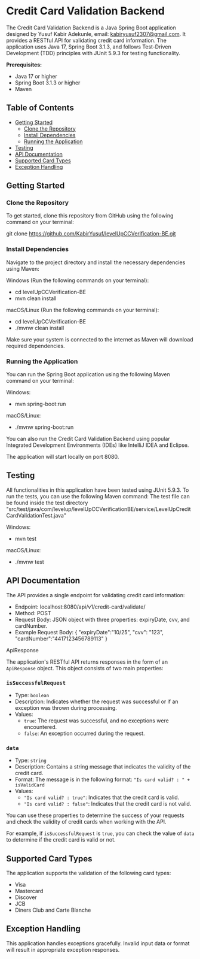 # Credit Card Validation Backend

The Credit Card Validation Backend is a Java Spring Boot application designed by Yusuf Kabir Adekunle, email: kabiryusuf2307@gmail.com. It provides a RESTful API for validating credit card information. The application uses Java 17, Spring Boot 3.1.3, and follows Test-Driven Development (TDD) principles with JUnit 5.9.3 for testing functionality.

**Prerequisites:**
- Java 17 or higher
- Spring Boot 3.1.3 or higher
- Maven

## Table of Contents

- [Getting Started](#getting-started)
    - [Clone the Repository](#clone-the-repository)
    - [Install Dependencies](#install-dependencies)
    - [Running the Application](#running-the-application)
- [Testing](#testing)
- [API Documentation](#api-documentation)
- [Supported Card Types](#Supported-card-types)
- [Exception Handling](#exception-handling)

## Getting Started

### Clone the Repository

To get started, clone this repository from GitHub using the following command on your terminal:

git clone https://github.com/KabirYusuf/levelUpCCVerification-BE.git

### Install Dependencies
Navigate to the project directory and install the necessary dependencies using Maven:

Windows (Run the following commands on your terminal):
- cd levelUpCCVerification-BE
- mvn clean install

macOS/Linux (Run the following commands on your terminal):
- cd levelUpCCVerification-BE
- ./mvnw clean install

Make sure your system is connected to the internet as Maven will download required dependencies.

### Running the Application
You can run the Spring Boot application using the following Maven command on your terminal:

Windows:
- mvn spring-boot:run

macOS/Linux:
- ./mvnw spring-boot:run

You can also run the Credit Card Validation Backend using popular Integrated Development Environments (IDEs) like IntelliJ IDEA and Eclipse.

The application will start locally on port 8080.

## Testing
All functionalities in this application have been tested using JUnit 5.9.3. To run the tests, you can use the following Maven command:
The test file can be found inside the test directory "src/test/java/com/levelup/levelUpCCVerificationBE/service/LevelUpCreditCardValidationTest.java"

Windows:
- mvn test

macOS/Linux:
- ./mvnw test

## API Documentation
The API provides a single endpoint for validating credit card information:

- Endpoint: localhost:8080/api/v1/credit-card/validate/
- Method: POST
- Request Body: JSON object with three properties: expiryDate, cvv, and cardNumber.
- Example Request Body:
{
"expiryDate":"10/25",
"cvv": "123",
"cardNumber":"4417123456789113"
}

ApiResponse

The application's RESTful API returns responses in the form of an `ApiResponse` object. This object consists of two main properties:

### `isSuccessfulRequest`

- Type: `boolean`
- Description: Indicates whether the request was successful or if an exception was thrown during processing.
- Values:
  - `true`: The request was successful, and no exceptions were encountered.
  - `false`: An exception occurred during the request.

### `data`

- Type: `string`
- Description: Contains a string message that indicates the validity of the credit card.
- Format: The message is in the following format: `"Is card valid? : " + isValidCard`
- Values:
  - `"Is card valid? : true"`: Indicates that the credit card is valid.
  - `"Is card valid? : false"`: Indicates that the credit card is not valid.

You can use these properties to determine the success of your requests and check the validity of credit cards when working with the API.

For example, if `isSuccessfulRequest` is `true`, you can check the value of `data` to determine if the credit card is valid or not.


## Supported Card Types
The application supports the validation of the following card types:

- Visa
- Mastercard
- Discover
- JCB
- Diners Club and Carte Blanche

## Exception Handling
This application handles exceptions gracefully. Invalid input data or format will result in appropriate exception responses.




